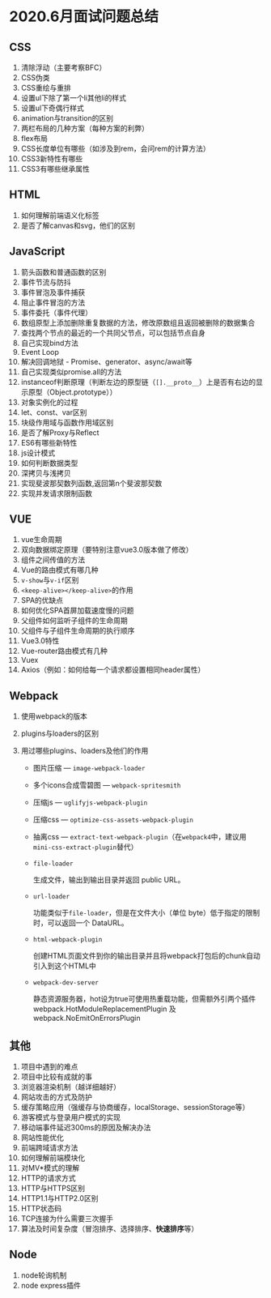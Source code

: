 # 2020.6月面试问题总结

## CSS

1. 清除浮动（主要考察BFC）
2. CSS伪类
3. CSS重绘与重排
4. 设置ul下除了第一个li其他li的样式
5. 设置ul下奇偶行样式
6. animation与transition的区别
7. 两栏布局的几种方案（每种方案的利弊）
8. flex布局
9. CSS长度单位有哪些（如涉及到rem，会问rem的计算方法）
10. CSS3新特性有哪些
11. CSS3有哪些继承属性

## HTML

1. 如何理解前端语义化标签
2. 是否了解canvas和svg，他们的区别

## JavaScript

1. 箭头函数和普通函数的区别
2. 事件节流与防抖
3. 事件冒泡及事件捕获
4. 阻止事件冒泡的方法
5. 事件委托（事件代理）
6. 数组原型上添加删除重复数据的方法，修改原数组且返回被删除的数据集合
7. 查找两个节点的最近的一个共同父节点，可以包括节点自身
8. 自己实现bind方法
9. Event Loop
10. 解决回调地狱 - Promise、generator、async/await等
11. 自己实现类似promise.all的方法
12. instanceof判断原理（判断左边的原型链（`[].__proto__`）上是否有右边的显示原型（Object.prototype））
13. 对象实例化的过程
14. let、const、var区别
15. 块级作用域与函数作用域区别
16. 是否了解Proxy与Reflect
17. ES6有哪些新特性
18. js设计模式
19. 如何判断数据类型
20. 深拷贝与浅拷贝
21. 实现斐波那契数列函数,返回第n个斐波那契数
22. 实现并发请求限制函数

## VUE

1. vue生命周期
2. 双向数据绑定原理（要特别注意vue3.0版本做了修改）
3. 组件之间传值的方法
4. Vue的路由模式有哪几种
5. `v-show`与`v-if`区别
6. `<keep-alive></keep-alive>`的作用
7. SPA的优缺点
8. 如何优化SPA首屏加载速度慢的问题
9. 父组件如何监听子组件的生命周期
10. 父组件与子组件生命周期的执行顺序
11. Vue3.0特性
12. Vue-router路由模式有几种
13. Vuex
14. Axios（例如：如何给每一个请求都设置相同header属性）

## Webpack

1. 使用webpack的版本

2. plugins与loaders的区别

3. 用过哪些plugins、loaders及他们的作用

   - 图片压缩 — `image-webpack-loader`

   - 多个icons合成雪碧图 — `webpack-spritesmith`

   - 压缩js — `uglifyjs-webpack-plugin`

   - 压缩css — `optimize-css-assets-webpack-plugin`

   - 抽离css — `extract-text-webpack-plugin`（在`webpack4`中，建议用`mini-css-extract-plugin`替代）

   - `file-loader`

     生成文件，输出到输出目录并返回 public URL。

   - `url-loader` 

     功能类似于`file-loader`，但是在文件大小（单位 byte）低于指定的限制时，可以返回一个 DataURL。

   - `html-webpack-plugin`

     创建HTML页面文件到你的输出目录并且将webpack打包后的chunk自动引入到这个HTML中

   - `webpack-dev-server`

     静态资源服务器，hot设为true可使用热重载功能，但需额外引两个插件webpack.HotModuleReplacementPlugin 及 webpack.NoEmitOnErrorsPlugin

## 其他

1. 项目中遇到的难点
2. 项目中比较有成就的事
3. 浏览器渲染机制（越详细越好）
4. 网站攻击的方式及防护
5. 缓存策略应用（强缓存与协商缓存，localStorage、sessionStorage等）
6. 游客模式与登录用户模式的实现
7. 移动端事件延迟300ms的原因及解决办法
8. 网站性能优化
9. 前端跨域请求方法
10. 如何理解前端模块化
11. 对MV*模式的理解
12. HTTP的请求方式
13. HTTP与HTTPS区别
14. HTTP1.1与HTTP2.0区别
15. HTTP状态码
16. TCP连接为什么需要三次握手
17. 算法及时间复杂度（冒泡排序、选择排序、**快速排序**等）

## Node

1. node轮询机制
2. node express插件